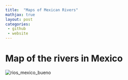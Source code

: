 ```yaml
---
title:  "Maps of Mexican Rivers"
mathjax: true 
layout: post
categories: 
 - github
 - website
---
```


# Map of the rivers in Mexico 
![rios_mexico_bueno](https://github.com/rulocastellanos/rulocastellanos.github.io/assets/42686140/beaa9a1c-3e72-4213-af79-659e455223b1)
